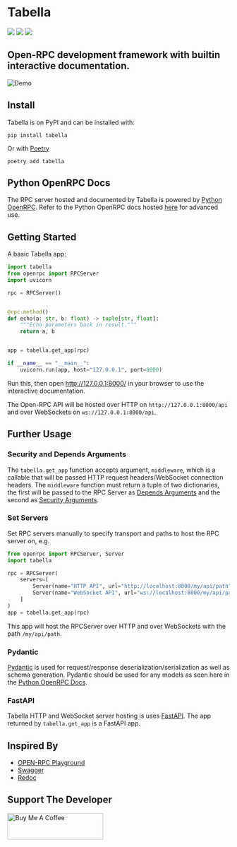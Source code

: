 # Tabella

![](https://img.shields.io/badge/License-ApacheV2-blue.svg)
![](https://img.shields.io/badge/code%20style-black-000000.svg)
![](https://img.shields.io/pypi/v/tabella.svg)

## Open-RPC development framework with builtin interactive documentation.

![Demo](https://gitlab.com/mburkard/tabella/-/raw/main/docs/demo.png)

## Install

Tabella is on PyPI and can be installed with:

```shell
pip install tabella
```

Or with [Poetry](https://python-poetry.org/)

```shell
poetry add tabella
```

## Python OpenRPC Docs

The RPC server hosted and documented by Tabella is powered
by [Python OpenRPC](https://gitlab.com/mburkard/openrpc). Refer to the Python OpenRPC
docs hosted [here](https://python-openrpc.burkard.cloud/) for advanced use.

## Getting Started

A basic Tabella app:

```python
import tabella
from openrpc import RPCServer
import uvicorn

rpc = RPCServer()


@rpc.method()
def echo(a: str, b: float) -> tuple[str, float]:
    """Echo parameters back in result."""
    return a, b


app = tabella.get_app(rpc)

if __name__ == "__main__":
    uvicorn.run(app, host="127.0.0.1", port=8000)
```

Run this, then open http://127.0.0.1:8000/ in your browser to use the interactive
documentation.

The Open-RPC API will be hosted over HTTP on `http://127.0.0.1:8000/api` and over
WebSockets on `ws://127.0.0.1:8000/api`.

## Further Usage

### Security and Depends Arguments

The `tabella.get_app` function accepts argument, `middleware`, which is a callable that
will be passed HTTP request headers/WebSocket connection headers. The `middleware`
function must return a tuple of two dictionaries, the first will be passed to the
RPC Server as
[Depends Arguments](https://python-openrpc.burkard.cloud/security/depends_arguments)
and the second as
[Security Arguments](https://python-openrpc.burkard.cloud/security/schemes).

### Set Servers

Set RPC servers manually to specify transport and paths to host the RPC server on, e.g.

```python
from openrpc import RPCServer, Server
import tabella

rpc = RPCServer(
    servers=[
        Server(name="HTTP API", url="http://localhost:8000/my/api/path"),
        Server(name="WebSocket API", url="ws://localhost:8000/my/api/path"),
    ]
)
app = tabella.get_app(rpc)
```

This app will host the RPCServer over HTTP and over WebSockets with the
path `/my/api/path`.

### Pydantic

[Pydantic](https://docs.pydantic.dev/latest/) is used for request/response
deserialization/serialization as well as schema generation. Pydantic should be used for
any models as seen here in
the [Python OpenRPC Docs](https://python-openrpc.burkard.cloud/basics#pydantic-for-data-models).

### FastAPI

Tabella HTTP and WebSocket server hosting is uses
[FastAPI](https://fastapi.tiangolo.com/). The app returned by `tabella.get_app` is a
FastAPI app.

## Inspired By

- [OPEN-RPC Playground](https://playground.open-rpc.org/)
- [Swagger](https://swagger.io/)
- [Redoc](https://github.com/Redocly/redoc)

## Support The Developer

<a href="https://www.buymeacoffee.com/mburkard" target="_blank">
  <img src="https://cdn.buymeacoffee.com/buttons/v2/default-blue.png"
       width="217"
       height="60"
       alt="Buy Me A Coffee">
</a>
